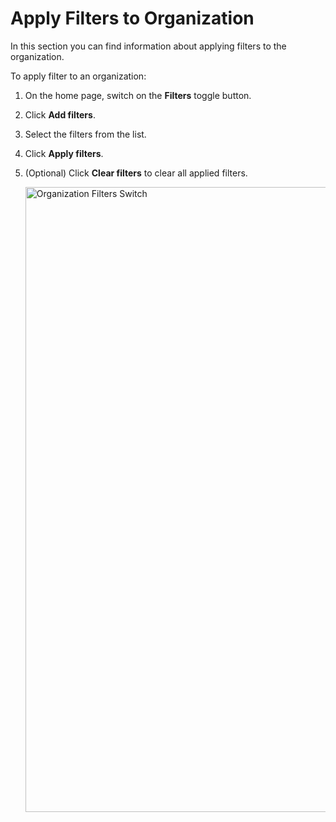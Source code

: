 # Apply Filters to Organization

In this section you can find information about applying filters to the organization.

To apply filter to an organization:

1. On the home page, switch on the **Filters** toggle button.

1. Click **Add filters**.
1. Select the filters from the list.
1. Click **Apply filters**.
1. (Optional) Click **Clear filters** to clear all applied filters.

    <img src="../images/apply-filter-to-organization.png" alt="Organization Filters Switch" width="1000" height="1000"/>
